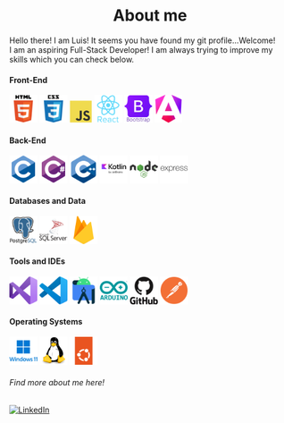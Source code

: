 <div id="Title" align="center">
  <h1>About me</h1>
</div>

<div id="Skills">
  Hello there! I am Luis!
  It seems you have found my git profile...Welcome!<br/>
  I am an aspiring Full-Stack Developer! I am always trying to improve my skills which you can check below.

<h4>Front-End</h4>
  <img src="https://github.com/devicons/devicon/blob/v2.16.0/icons/html5/html5-original-wordmark.svg" width="50px" height="50px"></img>
  <img src="https://github.com/devicons/devicon/blob/v2.16.0/icons/css3/css3-original-wordmark.svg" width="50px" height="50px"></img>
  <img src="https://github.com/devicons/devicon/blob/v2.16.0/icons/javascript/javascript-original.svg" width="40px" height="40px"></img>
  <img src="https://github.com/devicons/devicon/blob/v2.16.0/icons/react/react-original-wordmark.svg" width="50px" height="50px"></img>
  <img src="https://github.com/devicons/devicon/blob/v2.16.0/icons/bootstrap/bootstrap-original-wordmark.svg" width="50px" height="50px"></img>
  <img src="https://github.com/devicons/devicon/blob/v2.16.0/icons/angular/angular-original.svg" width="50px" height="50px"></img>
  
  
  <h4>Back-End</h4>
  <img src="https://github.com/devicons/devicon/blob/v2.16.0/icons/c/c-original.svg" width="50px" height="50px"></img>
  <img src="https://github.com/devicons/devicon/blob/v2.16.0/icons/csharp/csharp-original.svg" width="50px" height="50px"></img>
  <img src="https://github.com/devicons/devicon/blob/v2.16.0/icons/cplusplus/cplusplus-original.svg" width="50px" height="50px"></img>
  <img src="https://github.com/devicons/devicon/blob/v2.16.0/icons/kotlin/kotlin-original-wordmark.svg" width="50px" height="50px"></img>
  <img src="https://github.com/devicons/devicon/blob/v2.16.0/icons/nodejs/nodejs-original-wordmark.svg" width="50px" height="50px"></img>
  <img src="https://github.com/devicons/devicon/blob/v2.16.0/icons/express/express-original-wordmark.svg" width="50px" height="50px"></img>
  
  <h4>Databases and Data</h4>
  <img src="https://github.com/devicons/devicon/blob/v2.16.0/icons/postgresql/postgresql-original-wordmark.svg" width="50px" height="50px"></img>  
  <img src="https://github.com/devicons/devicon/blob/v2.16.0/icons/microsoftsqlserver/microsoftsqlserver-original-wordmark.svg" width="50px" height="50px"></img>  
  <img src="https://github.com/devicons/devicon/blob/v2.16.0/icons/firebase/firebase-original.svg" width="50px" height="50px"></img>


  <h4>Tools and IDEs</h4>
  <img src="https://github.com/devicons/devicon/blob/v2.16.0/icons/visualstudio/visualstudio-original.svg" width="50px" height="50px"></img>
  <img src="https://github.com/devicons/devicon/blob/v2.16.0/icons/vscode/vscode-original.svg" width="50px" height="50px"></img>
  <img src="https://github.com/devicons/devicon/blob/v2.16.0/icons/androidstudio/androidstudio-original.svg" width="50px" height="50px"></img>
  <img src="https://github.com/devicons/devicon/blob/v2.16.0/icons/arduino/arduino-original-wordmark.svg" width="50px" height="50px"></img>
  <img src="https://github.com/devicons/devicon/blob/v2.16.0/icons/github/github-original-wordmark.svg" width="50px" height="50px"></img>
  <img src="https://github.com/devicons/devicon/blob/v2.16.0/icons/postman/postman-original.svg" width="50px" height="50px"></img>

  <h4>Operating Systems</h4>
  <img src="https://github.com/devicons/devicon/blob/v2.16.0/icons/windows11/windows11-original-wordmark.svg" width="50px" height="50px"></img>
  <img src="https://github.com/devicons/devicon/blob/v2.16.0/icons/linux/linux-original.svg" width="50px" height="50px"></img>
  <img src="https://github.com/devicons/devicon/blob/v2.16.0/icons/ubuntu/ubuntu-original.svg" width="50px" height="50px"></img>

<h6>Find more about me here!</h6>

[![LinkedIn](https://img.shields.io/badge/-LinkedIn-0077B5?style=flat-square&logo=linkedin)](https://www.linkedin.com/in/luis-ferreira-1554b2342/)  


</div>
